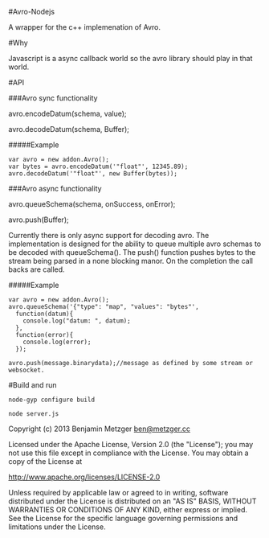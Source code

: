 #Avro-Nodejs

A wrapper for the c++ implemenation of Avro.

#Why

  Javascript is a async callback world so the avro library should play in that world. 

#API

###Avro sync functionality

  avro.encodeDatum(schema, value);

  avro.decodeDatum(schema, Buffer);

#####Example

    var avro = new addon.Avro();
    var bytes = avro.encodeDatum('"float"', 12345.89);
    avro.decodeDatum('"float"', new Buffer(bytes));

###Avro async functionality

  avro.queueSchema(schema, onSuccess, onError);

  avro.push(Buffer);

  Currently there is only async support for decoding avro. 
  The implementation is designed for the ability to queue multiple avro schemas to be
  decoded with queueSchema(). The push() function pushes bytes to the stream being parsed in a none blocking manor.
  On the completion the call backs are called. 

#####Example

    var avro = new addon.Avro();
    avro.queueSchema('{"type": "map", "values": "bytes"',
      function(datum){
        console.log("datum: ", datum);
      },
      function(error){
        console.log(error);
      });

    avro.push(message.binarydata);//message as defined by some stream or websocket. 

#Build and run

    node-gyp configure build

    node server.js





Copyright (c) 2013 Benjamin Metzger <ben@metzger.cc>

Licensed under the Apache License, Version 2.0 (the "License");
you may not use this file except in compliance with the License.
You may obtain a copy of the License at

   http://www.apache.org/licenses/LICENSE-2.0

Unless required by applicable law or agreed to in writing, software
distributed under the License is distributed on an "AS IS" BASIS,
WITHOUT WARRANTIES OR CONDITIONS OF ANY KIND, either express or implied.
See the License for the specific language governing permissions and
limitations under the License.




